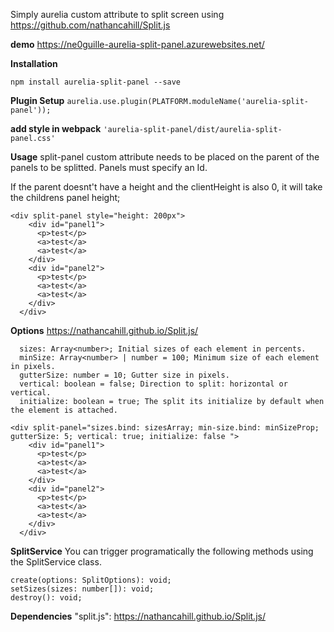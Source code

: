 Simply aurelia custom attribute to split screen using https://github.com/nathancahill/Split.js

**demo**
https://ne0guille-aurelia-split-panel.azurewebsites.net/

**Installation**

`npm install aurelia-split-panel --save`

**Plugin Setup**
`aurelia.use.plugin(PLATFORM.moduleName('aurelia-split-panel'));`

**add style in webpack**
`'aurelia-split-panel/dist/aurelia-split-panel.css'`

**Usage**
split-panel custom attribute needs to be placed on the parent of the panels to be splitted.
Panels must specify an Id.

If the parent doesnt't have a height and the clientHeight is also 0, it will take the childrens panel height;
``` 
<div split-panel style="height: 200px">
    <div id="panel1">
      <p>test</p>
      <a>test</a>
      <a>test</a>
    </div>
    <div id="panel2">
      <p>test</p>
      <a>test</a>
      <a>test</a>
    </div>
  </div>
  ```

  **Options**
  https://nathancahill.github.io/Split.js/
```
  sizes: Array<number>; Initial sizes of each element in percents.
  minSize: Array<number> | number = 100; Minimum size of each element in pixels.
  gutterSize: number = 10; Gutter size in pixels.
  vertical: boolean = false; Direction to split: horizontal or vertical.
  initialize: boolean = true; The split its initialize by default when the element is attached. 
```

``` 
<div split-panel="sizes.bind: sizesArray; min-size.bind: minSizeProp; gutterSize: 5; vertical: true; initialize: false ">
    <div id="panel1">
      <p>test</p>
      <a>test</a>
      <a>test</a>
    </div>
    <div id="panel2">
      <p>test</p>
      <a>test</a>
      <a>test</a>
    </div>
  </div>
  ```
  
  **SplitService**
  You can trigger programatically the following methods using the SplitService class.
  ```
  create(options: SplitOptions): void;
  setSizes(sizes: number[]): void;
  destroy(): void;
  ```

  **Dependencies**
  "split.js": https://nathancahill.github.io/Split.js/
